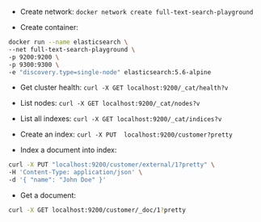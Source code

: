 - Create network: `docker network create full-text-search-playground`

- Create container: 

``` bash
docker run --name elasticsearch \
--net full-text-search-playground \
-p 9200:9200 \
-p 9300:9300 \
-e "discovery.type=single-node" elasticsearch:5.6-alpine
```

- Get cluster health: `curl -X GET localhost:9200/_cat/health?v`


- List nodes: `curl -X GET localhost:9200/_cat/nodes?v`

- List all indexes: `curl -X GET localhost:9200/_cat/indices?v`

- Create an index: `curl -X PUT  localhost:9200/customer?pretty`

- Index a document into index: 

``` bash
curl -X PUT "localhost:9200/customer/external/1?pretty" \
-H 'Content-Type: application/json' \
-d '{ "name": "John Doe" }'
```

- Get a document:

``` bash
curl -X GET localhost:9200/customer/_doc/1?pretty
```


